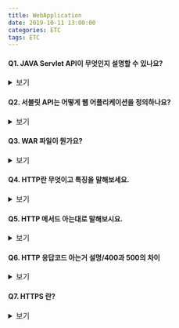 ```yaml
---
title: WebApplication
date: 2019-10-11 13:00:00
categories: ETC
tags: ETC
---
```


#### Q1. JAVA Servlet API이 무엇인지 설명할 수 있나요?
<details><summary style="font-size:15px">보기</summary>
  
---

자바의 서블릿 API는 JVM 위에서 실행되는 어플리케이션을 빌드하기 위한 인터페이스의 집합과 파일 정의들입니다.  
톰캣과 제티같은 웹 어플리케이션들이 자바 서블릿 API 를 구현하고 있습니다.

---

</details>

#### Q2. 서블릿 API는 어떻게 웹 어플리케이션을 정의하나요?
<details><summary style="font-size:15px">보기</summary>
  
---

서블릿 API 는 web.xml이라는 배포 명세서를 사용하여 웹 애플리케이션을 정의한다.  
Web.xml 에서 서블릿을 정의하고 서블릿 컨테이너가 서블릿을 어떻게 구성하고 제공할지도 정합니다.


---

</details>


</details>

#### Q3. WAR 파일이 뭔가요?
<details><summary style="font-size:15px">보기</summary>
  
---

웹 아카이브 파일인 WAR는 자바의 JAR 파일과 같은 역할을 합니다.  
파일 안에는 애플리케이션을 실행하기 위해 컴파일 된 모든 클래스 파일/프로퍼티 파일/설정 파일들도 포함되어 있습니다.
WAR 파일의 가장 중용한 점은 웹 어플리케이션을 어떻게 설정할지 정의판 배포 명세서(web.xml) 이 있다는 것입니다.
이 파일은 어플리케이션 서버에게 어플리케이션을 어떻게 배포하고 제공할 지에 관한 내용을 명령으로 제공합니다.

---

</details>

#### Q4. HTTP란 무엇이고 특징을 말해보세요.
<details><summary style="font-size:15px">보기</summary>  
  
--- 

인터넷 상에서 데이터를 주고받기 위한 프로토콜.  

특징은 Connectionless와 Stateless 입니다.  
Http 는 기본적으로 서버에 연결을 요청하고 응답을 받으면 연결을 끊어 버리는 connectionless한 방식으로 동작합니다.  
즉, 자원 하나에 하나의 연결을 만듭니다.  
따라서 불특정 다수를 다루는 서비스에 적합하기 때문에, 수십만명이 웹 서비스를 사용하더라도 접속 유지는 최소한으로 할 수 있습니다.  
이러한 특징때문에 클라이언트의 이전 상태를 알 수가 없는데, 이러한 HTTP의 특성을 Stateless 라고 합니다.  
이를 해결하기 위해 Cookie를 사용합니다.  

---

</details>

#### Q5. HTTP 메서드 아는대로 말해보시요.
<details><summary style="font-size:15px">보기</summary>
  
---

GET : 자원 제공  
POST : 자원 새로 설정  
PUT : 자원 업데이트  
DELETE : 자원 삭제  
HEAD : GET 과 비슷하지만 응답코드와 헤더만 반환. ex) 자원 존재하는지만 확인.  

---

</details>

#### Q6. HTTP 응답코드 아는거 설명/400과 500의 차이  
<details><summary style="font-size:15px">보기</summary>  
  
---

2XX : 요청과 응답이 성공적이라는 뜻   
200 : 성공  
201 : PUT 요청을 반환하며 자원이 생성되었다고 알려줌.  
204 : (No Contents) 요청은 성공했지만 클라이언트에게 추가정보를 제공하지 않는다.  

3XX  
301/302 : Redirect  

4XX : 클라이언트가 유효한 요청을 만드는 데 실패.  
400 : Bad Request. 잘못된 요청을 보내는 경우.  
403 : Forbidden. 권한이 없는 경우  
404 : 요청한 자원이 존재하지 않는다.  
405 : Method Not Allowed. 잘못된 HTTP 메서드를 이용했다.  

5XX : 서버측에 이슈가 있다는 것을 알려줌.  
500 : Internal server Error. 일반적인 메시지. 서버 전체를 이용할 수 없는 상황이 아니라 일부 특정 자원 하나 또는 몇 개의 자원만 이용할 수 없는 경우.  
503 : Service Unavailable. 현재 서버를 이용할 수 없다.  
504 : Gateway Timeout.  

---

</details>


#### Q7. HTTPS 란?
<details><summary style="font-size:15px">보기</summary>  
  
---

정보를 암호화하는 SSL 프로토콜을 이용하여 데이터를 전송하고 있다는 뜻입니다.
SSL 이란 공개키와 비공개키를 이용하여 서로에게 신뢰도 있는 데이터를 전송합니다.  
서버에서 클라이언트에게 뿌린 공개적인 키로 클라이언트가 보내는 데이터는 이 공개키로 암호화 되어서 서버에 보내집니다.  
공개키로 암호화된 정보는 서버에만 있는 개인키로만 해독이 가능하기 때문에제 3자가 암호화된 정보를 가로채더라도 서버의 개인키가 없는 한 복호화가 불가능하다. 이와 같은 원리로 HTTP 보다 더 안전하게 통신을 할 수 있습니다.
---

</details>
